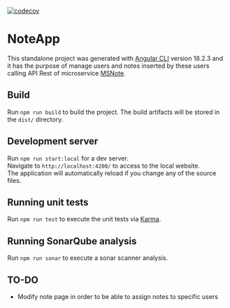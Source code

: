 [![codecov](https://codecov.io/github/GianfrancoBrescia/NoteApp/graph/badge.svg?token=0U1H3IP8W1)](https://codecov.io/github/GianfrancoBrescia/NoteApp)

# NoteApp

This standalone project was generated with [Angular CLI](https://github.com/angular/angular-cli) version 18.2.3 and it has the purpose of manage users and notes inserted by these users calling API Rest of microservice [MSNote](https://github.com/GianfrancoBrescia/MSNote).

## Build

Run `npm run build` to build the project. The build artifacts will be stored in the `dist/` directory.

## Development server

Run `npm run start:local` for a dev server.<br>
Navigate to `http://localhost:4200/` to access to the local website.<br>
The application will automatically reload if you change any of the source files.

## Running unit tests

Run `npm run test` to execute the unit tests via [Karma](https://karma-runner.github.io).

## Running SonarQube analysis

Run `npm run sonar` to execute a sonar scanner analysis.

## TO-DO
- Modify note page in order to be able to assign notes to specific users
